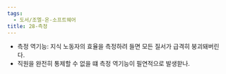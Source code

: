 ```yaml
---
tags:
  - 도서/조엘-온-소프트웨어
title: 28-측정
---
```




- 측정 역기능: 지식 노동자의 효율을 측정하려 들면 모든 질서가 급격히 붕괴돼버린다.
- 직원을 완전히 통제할 수 없을 떄 측정 역기능이 필연적으로 발생핟나.
